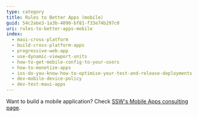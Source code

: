```yaml
---
type: category
title: Rules to Better Apps (mobile)
guid: 54c2abe3-1a3b-4090-bf81-f33e74b297c0
uri: rules-to-better-apps-mobile
index:
  - maui-cross-platform
  - build-cross-platform-apps
  - progressive-web-app
  - use-dynamic-viewport-units
  - how-to-get-mobile-config-to-your-users
  - how-to-monetize-apps
  - ios-do-you-know-how-to-optimise-your-test-and-release-deployments
  - dev-mobile-device-policy
  - dev-test-maui-apps
---
```


Want to build a mobile application? Check [SSW's Mobile Apps consulting page](https://ww.ssw.com.au/consulting/mobile-application-development).
